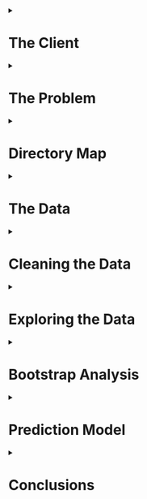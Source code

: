 <details>
<summary><h1>The Client</h1></summary>
<p>
      
Film studios and investors who are considering financing a film.
</p>
</details>

<details>
<summary><h1>The Problem</h1></summary>
<p>
      
The film industry is already a billion dollar industry and steadily growing. The global box office revenue is forecast to increase 50 billion U.S. dollars in 2020<sup><a href = https://www.statista.com/topics/964/film/>[1]</a></sup>. The film "Avatar" is the current record holder for worldwide box office revenue is $2.8 billion with an estimated budget of $237 million. The risk, however, can be as great as the reward. One of the biggest box office bombs is "13th Warrior" which claimed an estimated loss of $129 million. Film studio executives and investors are constantly inundated with sales pitches for movies. How can anyone navigate the risk and choose a profitable film to finance? What does the next box office hit look like?
</p>
</details>

<details>
<summary><h1>Directory Map</h1></summary>
<p>
      
The directory structure of the code supporting this project:
      
```python
├─ data
│  ├─ raw (Kaggle dataset)
│  ├─ interim (supplementary web scraped data)
│  └─ processed (cleaned data for exploratory analysis)
│  
├─ notebooks (IPython notebooks for statistical analysis)
|
├─ report (figures for report/README.md)
|
└─ src (Python scripts)
   ├─ data (cleaning/processing data)
   ├─ tools (helper functions for analysis and visualizations)
   └─ model (Random Forest model)
```
</p>
</details>
   
<details>
<summary><h1>The Data</h1></summary>
<p>
      
The [TMDB data set from Kaggle](https://www.kaggle.com/tmdb/tmdb-movie-metadata/data) contains information for 5000 films. The raw and unprocessed data is located in the [`data`](https://github.com/wsjk/Capstone_1/tree/master/data) sub-directory.

The [TMDB data](https://github.com/wsjk/Capstone_1/tree/master/data/raw/tmdb-5000-movie-dataset.zip) is provided as two csv files: `tmdb_credits.csv`, `tmdb_movies.csv`.

The `tmdb_credits.csv` file contains cast and crew data including names, character names, gender, job title, and the order of billing. The `tmdb_movies.csv` file contains all other information regarding each movie including title, budget, revenue, language, popularity, runtime, viewer rating data, and release date. 

<details>
      <summary><h2>Alternative Datasets</h2></summary>
      <p>
Data could also be obtained from other movie databases such as IMDB. There is also a Python API for TMDB -- as well as IMDB -- but was not functioning properly at the time of this project. The same can also be said about the IMDB API. 
      </p>
      </details>

</p>
</details>


<details>
<summary><h1>Cleaning the Data</h1></summary>
<p>
      
The [`cleaning_data.py`](https://github.com/wsjk/Capstone_1/tree/master/src/data/cleaning_data.py) script conducts the initial munging of the raw csv files. The cleaned data files are saved with *\*_cleaned.csv* suffix. The final processed data for exploratory data analysis is located in the [`processed`](https://github.com/wsjk/Capstone_1/tree/master/data/folder) subfolder.

The process of cleaning `tmdb_movies.csv` includes:
* removing `original_title` and `homepage` columns
* renaming `id` column to `movie_id`
* setting `movie_id` and `title` columns as a multi-level index. The `movie_id` index is considered the foreign key that can be used to link any table created from TMDB dataset.

The process of cleaning `tmdb_credits.csv`includes:
* same steps for `tmdb_movies.csv` 
* flattening nested JSON data
* hardcoding corrected movie titles and release dates when special characters are present 
* address incorrect and missing values for budget, revenue, and runtime data

The JSON and non-JSON data columns were separated and saved into individual csv files to facilitate the process of handling JSON data. The columns with nested JSON data: `genres`, `keywords`, `production_companies`, `production_countries`, `spoken_languages`. Each column of JSON data was flattened and combined with the same \[`movie_id`, `title`\] multi-level index. 

Although there were no null values present in the data, there were numerous cases where a movie had $0 in budget and revenue, as well as 0 minutes runtime. A web scraper (see `movie_scraper.py`) was developed in Python to obtain data from searching the database in www.the-numbers.com. The search results contained links for a movie webpage that contained budget, revenue, and runtime data. The budget was referred to as *Production Budget*, runtime was referred to as *Running Time*, and the revenue was determined by taking the max value of Domestic, International, and Worldwide Box Office revenue due to the possibility that some movies only had Domestic or International revenue data. In some cases, the movie title from TMDB did not match the database in www.the-numbers.com and IMDB was used as a reference for possible alternate titles for these films. This process became tedious and highly labor intensive. Thus, only a handful of movies were manually corrected via alternative titles as this subset of films represented a small fraction of the dataset. For movies that returned several results from a title search, the correct result was determined based on release date. It is assumed that movies with the same title would not be released within several years of each other. If the scraper was unable to find budget, revenue, and/or runtime information on the website; the movie was deleted from the dataset. Out of 5000 movies in the original dataset, 4357 remained after cleaning process.
</p>
</details>

<details>
<summary><h1>Exploring the Data </h1></summary>
<p>

Out of all the variables that affect the making of a movie and influence its success, the analysis is focused specifically on variables that can be fixed prior to film production -- and prior to a major financial commitment. When a movie is pitched to studios, and other financiers, several variables can be defined such as the director, lead actors, writer, release date, and proposed budget. 

Exploring the data led to some interesting discoveries regarding net revenue and net revenue percentage. The net revenue is the difference between production budget and worldwide box office revenue. The net revenue percentage is calculated by dividing the net revenue by the production budget. 

`net revenue = budget - revenue`

`net revenue percentage = (budget - revenue) / budget`

The dataset is split into two main categories: `hits` and `flops`. Any movie that produces a positive net revenue was considered a `hit` movie. The remaining films who failed to break even are considered `flops`. The goal of this project is to be able to predict whether a movie is a `hit` or a `flop` based on the features that could be defined at the pitching stage of a film.

The exploratory analyses conducted on the data can be found in the following notebooks:
* [Analysis of Lead_Actor Influence](https://github.com/wsjk/Capstone_1/tree/master/notebooks/statistical_analysis_actors.ipynb)
* [Analysis of Crew Influence](https://github.com/wsjk/Capstone_1/tree/master/notebooks/statistical_crew_actors.ipynb)
* [Analysis of Genre Influence](https://github.com/wsjk/Capstone_1/tree/master/notebooks/statistical_genre_actors.ipynb)
* [Analysis of Runtime Influence](https://github.com/wsjk/Capstone_1/tree/master/notebooks/statistical_runtime_actors.ipynb)
* [Analysis of Language Influence](https://github.com/wsjk/Capstone_1/tree/master/notebooks/statistical_language_actors.ipynb)

<details>
      <summary><h2> Initial Findings </h2></summary>
      <p>

The [`import_clean_data.py`](https://github.com/wsjk/Capstone_1/tree/master/src/data/import_clean_data.py) script is used to import clean, pre-processed data for exploratory analysis. All exploratory analyses are conducted in the IPython notebooks located [here](https://github.com/wsjk/Capstone_1/tree/master/notebooks)

</p>
</details>

<details>
      <summary><h3> Budget </h3></summary>
      <p>

As expected, there is a positive linear correlation (Pearson's r = 0.56) between budget (`budget`) and net revenue (`net`). On the other hand, the films with the highest net revenue percentage (`net_pct`) were on the lower end of spectrum for `budget`. Furthermore, the plots show that increasing `budget` past a certain threshold results in a low, and nearly constant level of `net_pct`. This may hint at the possibility that there is an optimal `budget` if the goal is to maximize `net_pct`. 

<div>
    <a href="https://plot.ly/~wsjk/1/?share_key=QwVayGJKukfjPbrzELFpe6" target="_blank" title="net vs budget" style="display: block; text-align: center;"><img src="https://plot.ly/~wsjk/1.png?share_key=QwVayGJKukfjPbrzELFpe6" alt="net vs budget" style="max-width: 100%;width: 600px;"  width="600" onerror="this.onerror=null;this.src='https://plot.ly/404.png';" /></a>
</div>

<div>
    <a href="https://plot.ly/~wsjk/3/?share_key=xZ7pBFB5GXb1QEiaIVkkcD" target="_blank" title="net_pct vs budget" style="display: block; text-align: center;"><img src="https://plot.ly/~wsjk/3.png?share_key=xZ7pBFB5GXb1QEiaIVkkcD" alt="net_pct vs budget" style="max-width: 100%;width: 600px;"  width="600" onerror="this.onerror=null;this.src='https://plot.ly/404.png';" /></a>
</div>

The histogram below shows the distribution of `hits` and `flops` for a range of production budgets and reinforces the idea that lower budget films generally return a profit. Although, the number of `flops` at lower budgets relative to `hits` is significant and the risk is much lower. The histogram also shows that as the budget increases, the number of `flops` relative to `hits` decreases. This could indicate that high production value can improve the chances of creating a box office hit.

<div>
    <a href="https://plot.ly/~wsjk/5/?share_key=hPHHZ17WCLTNkKC4KBcQuW" target="_blank" title="budget histogram" style="display: block; text-align: center;"><img src="https://plot.ly/~wsjk/5.png?share_key=hPHHZ17WCLTNkKC4KBcQuW" alt="Plot 5" style="max-width: 100%;width: 600px;"  width="600" onerror="this.onerror=null;this.src='https://plot.ly/404.png';" /></a>
</div>

Film budgets appear to have ballooned throughout the years and the number of high budget flops have decreased. It is possible that studios are getting smarter about their investments when the stakes are high. 

<div>
    <a href="https://plot.ly/~wsjk/7/?share_key=iPSdQAIpl1ozVxKDg62FDf" target="_blank" title="budget vs year" style="display: block; text-align: center;"><img src="https://plot.ly/~wsjk/7.png?share_key=iPSdQAIpl1ozVxKDg62FDf" alt="Plot 7" style="max-width: 100%;width: 600px;"  width="600" onerror="this.onerror=null;this.src='https://plot.ly/404.png';" /></a>
</div>

Plotting the log of the mean of film budgets per year, show that film budgets have increased at an exponential rate throughout time.
<div>
    <a href="https://plot.ly/~wsjk/23/?share_key=McGmihZyLzaUYmMZYXYzFg" target="_blank" title="log avg budget vs year" style="display: block; text-align: center;"><img src="https://plot.ly/~wsjk/23.png?share_key=McGmihZyLzaUYmMZYXYzFg" alt="Plot 23" style="max-width: 100%;width: 600px;"  width="600" onerror="this.onerror=null;this.src='https://plot.ly/404.png';" /></a>
</div>

The level of net revenue that films bring have also increased as of late, but it is also important to note that the losses have been held steady. The net revenue percentage, on the other hand, does not exhibit a clear trend with time.

<div>
    <a href="https://plot.ly/~wsjk/13/?share_key=61inZB9ZBwKPO2VSae9y8x" target="_blank" title="net vs year" style="display: block; text-align: center;"><img src="https://plot.ly/~wsjk/13.png?share_key=61inZB9ZBwKPO2VSae9y8x" alt="Plot 13" style="max-width: 100%;width: 600px;"  width="600" onerror="this.onerror=null;this.src='https://plot.ly/404.png';" /></a>
</div>

<div>
    <a href="https://plot.ly/~wsjk/15/?share_key=POPpsqV5on9GbFV9qFTzZC" target="_blank" title="net_pct vs year" style="display: block; text-align: center;"><img src="https://plot.ly/~wsjk/15.png?share_key=POPpsqV5on9GbFV9qFTzZC" alt="Plot 15" style="max-width: 100%;width: 600px;"  width="600" onerror="this.onerror=null;this.src='https://plot.ly/404.png';" /></a>
</div>

</p>
</details>

<details>
      <summary><h3> Actors </h3></summary>
      <p>

The data shows a trend in the average net revenue for veteran actors versus the average net revenue of movies from new faces as shown in the plot below. Actors with more film credits (larger bubbles) had a much lower average for net revenue and net revenue percentage. The actors with highest average net revenue and net revenue percentage are difficult to spot in the plot because they belonged to actors with a single credit. This may be evidence of regression to the mean for the level of success for an actor. The same trends have also been observed for directors.

<div>
    <a href="https://plot.ly/~wsjk/17/?share_key=v7aWcF2zjp3ObnhOao3ZP4" target="_blank" title="Plot 17" style="display: block; text-align: center;"><img src="https://plot.ly/~wsjk/17.png?share_key=v7aWcF2zjp3ObnhOao3ZP4" alt="Plot 17" style="max-width: 100%;width: 600px;"  width="600" onerror="this.onerror=null;this.src='https://plot.ly/404.png';" /></a>
</div>

The actors whose filmography generated the most and least amount of cumulative net revenue are shown in the box plots below. The spread of net revenue generated can be large for a given actor's film credits. A boxplot of the top grossing actors (i.e., the sum of net revenue of all film credits for each actor), is show below. We can see several recognizeable actors who often play major roles (e.g., Tom Hanks and Will Smith) and the actors who are have been generated the most net revenue overall would be Harry Potters stars Rupert Grint and Daniel Radcliffe.

![box_plot_hit_actor_sum]

A boxplot of the actors who have been involved with the most amount of hit movies (i.e., net revenue > 0) shows us a slightly different list of actors. Judging by the two box plots, it appears that Tom Cruise has been both highly successful and at a consistent rate.

![box_plot_hit_actor]

The same boxplots for actors in flops are shown below. The first box plot shows that films from Shea Whigham and Neil Maskill have accumulated the greatest loss in net revenue. The second boxplot shows the actors who have the most `flops` in their filmography and Val Kilmer takes the prize for most consistent in this category.

![box_plot_flop_actor_sum]

![box_plot_flop_actor]

Although, the track record of actors are not consistent in terms of their hits and flops. The following plots show the net revenue of actors who have generated the most and least amount of net revenue. Successful actors are not necessarily consistent and suffer from highs and lows in the revenue generated from their projects. The least successful actors, on the other hand, show some consistency in their filmography.

<div>
    <a href="https://plot.ly/~wsjk/43/?share_key=h864aQXAF41jzLpz4pQgOJ" target="_blank" title="Plot 43" style="display: block; text-align: center;"><img src="https://plot.ly/~wsjk/43.png?share_key=h864aQXAF41jzLpz4pQgOJ" alt="Plot 43" style="max-width: 100%;width: 600px;"  width="600" onerror="this.onerror=null;this.src='https://plot.ly/404.png';" /></a>
</div>

<div>
    <a href="https://plot.ly/~wsjk/45/?share_key=qDyPbKwTIBMR0mQVsIfVsV" target="_blank" title="Plot 45" style="display: block; text-align: center;"><img src="https://plot.ly/~wsjk/45.png?share_key=qDyPbKwTIBMR0mQVsIfVsV" alt="Plot 45" style="max-width: 100%;width: 600px;"  width="600" onerror="this.onerror=null;this.src='https://plot.ly/404.png';" /></a>
 </div>

</p>
</details>

<details>
      <summary><h3> Crew </h3></summary>
      <p>

Boxplots of the crew and their respective film credits are provided for those with the most `hits` and `flops` in their list of credits.  The crew consists of anyone other than actors including directors, executive producers, editors, writers, cinematographers, and directors of photography. 

<h3> Directors </h3>

The most consistently successful director according to the boxplots of cumulative net reveue below is Joss Whedon. And Morgan J. Freeman takes the prize for being the least successful director.

![box_top_dir]


![box_worst_dir]

Looking at the revenue history of the top Directors, Joss Whedon's films may have accumulated the most revenue, but James Cameron has helmed the single most successful movie. The track record of Director's are also a little less erratic compared to actors.

<div>
    <a href="https://plot.ly/~wsjk/47/?share_key=ZmVoy1EEJx20iDyqxsdqAd" target="_blank" title="Plot 47" style="display: block; text-align: center;"><img src="https://plot.ly/~wsjk/47.png?share_key=ZmVoy1EEJx20iDyqxsdqAd" alt="Plot 47" style="max-width: 100%;width: 600px;"  width="600" onerror="this.onerror=null;this.src='https://plot.ly/404.png';" /></a>
</div>

</p>
</details>

<details>
      <summary><h3> Writers </h3></summary>
      <p>

The clear winner for most successful writer in terms of cumulative net revenue, as well as the most successful writer/director combo, is James Cameron. Although, Cameron only has two writing credits to his name. It is also interesting to note that a majority of the successful writers are also directors.

![box_top_writer]

The least successful writers are Ken Hixon and James Gray. It is surprising to find Paul Thomas Anderson in this group considering the critical praise his films regularly receive. This provides evidence of the disparity between a film's reception by the general public and film critics.

![box_worst_writer]

<div>
    <a href="https://plot.ly/~wsjk/49/?share_key=vgDkBYbsjeEwHwIK6oEVse" target="_blank" title="Plot 49" style="display: block; text-align: center;"><img src="https://plot.ly/~wsjk/49.png?share_key=vgDkBYbsjeEwHwIK6oEVse" alt="Plot 49" style="max-width: 100%;width: 600px;"  width="600" onerror="this.onerror=null;this.src='https://plot.ly/404.png';" /></a>
</div>

</p>
</details>

<details>
      <summary><h3> Producers </h3></summary>
      <p>

The boxplots show that the most successful executive producer Laeta Kalogridis thanks to her involvement with Avatar and Shutter Island. For producers who have been involved in numerous films, Callum McDougall has consistently worked on very successful films such as the more recent James Bond films and Harry Potter.

![box_top_producer]

The most consistent out of the list of least successful crew members is executive producer Victor Loewy. 

![box_worst_producer]

Similar to Directors, the track record of Producers are less erratic than actors. The revenue for George Lucas over the course of his career show great success in his early years (e.g., Star Wars), a sharp dip (e.g., Howard the Duck) in the late 80's, and then an uptick again in the early 90's (e.g., Indiana Jones, Star Wars).

<div>
    <a href="https://plot.ly/~wsjk/55/?share_key=MqB4oGXxfC1SLDJDUQ8F42" target="_blank" title="Plot 55" style="display: block; text-align: center;"><img src="https://plot.ly/~wsjk/55.png?share_key=MqB4oGXxfC1SLDJDUQ8F42" alt="Plot 55" style="max-width: 100%;width: 600px;"  width="600" onerror="this.onerror=null;this.src='https://plot.ly/404.png';" /></a>
</div>

</p>
</details>

<details>
      <summary><h3> Genres </h3></summary>
      <p>

The TMDB dataset allows for a film to have several genres associated to it. A distribution of genres associated with films show that comedies and drama hold the lion's share. 

![genre_hist]

Although genre movies are prevalent, as shown in the histogram below, most successful movies are more "complex" and use multiple genres to describe it. It appears the key number of genres may be limited to three as there is a sharp drop afterwards -- possibly indicating that sometimes movies are too complex.

![genre_count_hist]

</p>
</details>

<details>
      <summary><h3> Runtime </h3></summary>
      <p>

The histogram below shows that both `hits` and `flops` have similar distributions and both types of films generally fall around the 100 minute mark. 

![runtime_hist]

</p>
</details>
</p>
</details>

<details>
   <summary><h1> Bootstrap Analysis </h1></summary>
   <p>
         
Bootstrapping is used to calculate confidence intervals for several of the features that were expected to be strong predictors of a film's performance.

<h2> Budget </h2>

As mentioned earlier, the budget appears to be positively correlated with net revenue. The 95% confidence interval for the mean budget of `hits` is between $36.7 million and $40.2 million. For `flops`, there is 95% confidence that the mean of the budget is between $22.5 million and $25.4 million.

<h2> Runtime </h2>

With some bootstrapping, we observed that there was a significant difference between the runtimes of hits and flops. Most hit movies had a runtime between 109 and 110 minutes while flops were between 104 and 107 minutes long.

![figure_4]

</p>
</details>

<details>
   <summary><h1>Prediction Model</h1></summary>
      
The Random Forest algorithm is used to develop a classifier to predict whether a movie will be a `hit` or a `flop` given a set of features for the film. Random Forest Classifiers from Python's `Sci-Kit Learn` module is developed. The model will be used to provide the probability of whether a movie will be a `hit` or a `flop`.

Files related to developing, training, and running the model are located in the [`model`](https://github.com/wsjk/Capstone_1/tree/master/src/model) folder.

A Jupyter Notebook with a walkthrough of the model is provided in [`RandomForestClassifier.ipynb`](https://github.com/wsjk/Capstone_1/blob/master/notebooks/RandomForestClassifier.ipynb).

<details>
      <summary><h2> The Model </h2></summary>
            <p>

Random Forest models takes an ensemble approach by using Decision Trees combined with Bootstrap Aggregation (bagging) techniques. Decision Trees alone suffer from overfitting issues, but bagging helps by training Decision Trees with data created from bootstrapping the training dataset and then combining the predictions. Random Forest takes it one step further by adding randomization to the number of features included when bootstrapping the training data. The resulting predictions from the individual trees are less correlated with eachother to further reduce the variance and overfitting of the model predictions.

</p>
</details>

<details>
      <summary><h2> Feature Selection </h2></summary>
      <p>

Feature selection and processing is conducted with the Python script: [`get_features.py`](https://github.com/wsjk/Capstone_1/blob/master/src/model/get_features.py). The Python script saves the processed feature set as csv files in [`notebooks`](https://github.com/wsjk/Capstone_1/blob/master/notebooks) directory.

The total list of features used to train the model are listed below.

* Budget
* Genres Features
```bash
`genre_count`, `action`, `adventure`, `animation`, `comedy`, `crime`, `documentary`, `drama`, `family`, `fantasy`, `foreign`, `history`, `horror`, `music`, `mystery`, `romance`, `science fiction`, `tv movie`, `thriller`, `war`, `western`
```
* Cast and Crew Features
```bash
`director_unknown`, `director_male`, `director_female`, `director_credits`, `director_net_to_date`, `actor_unknown`, `actor_male`, `actor_female`, `actor_credits`, `actor_net_to_date`, `writer_unknown`, `writer_male`, `writer_female`, `writer_credits`, `writer_net_to_date`
```
* Runtime
* Release Date Features
```bash
`release_year`, `January`, `February`, `March`, `April`, `May`, `June`, `July`, `August`, `September`, `October`, `November`, `December`, `Monday`, `Tuesday`, `Wednesday`, `Thursday`, `Friday`, `Saturday`, `Sunday
```
* Language Count

Notes about feature selection:
* One-hot encoding technique on the Genre, Cast & Crew, and Release Date Features
* `genre_count` feature represent the total number of genres associated with each film
* Cast and Crew features include gender, role (e.g., Director, Producer, Writer), and their `net_to_date` -- which is the cumulative sum of the net revenue of their filmography to date
* Cast and Crew members with unknown gender are represented by feature with suffix `_unknown` 
* Release Date features originally include day of the month (1 - 31), but initial phases of training the model showed that these features had low importance

</p>
</details>

<details>
      <summary><h4> Tuning Hyperparameters </h4></summary>
      <p>
         
The process of tuning the hyperparameters of the Random Forest Classifier is split into two phases:
1.  Use sklearn.RandomizedSearchCV() to do some initial exploration of hyperparameter values 
2.  Use sklearn.GridSearchCV() to fine tune the hyperparameters using the best parameter obtained from RandomSearchCV

Step 1 of the training process is conducted in [`rf_randomsearchcv.py`](https://github.com/wsjk/Capstone_1/blob/master/src/model/rf_randomsearchcv.py). The hyperparameter values were chosen randomly within a specific range of values. The range of values for each hyperparameter are:

```bash
{
  "oob_score": [True,False],
  "n_estimators": np.arange(10, 500, 10),
  "max_depth": np.arange(10, 500, 10),
  "min_samples_split": np.arange(2,150,1),
  "min_samples_leaf": np.arange(2,60,1),
  "max_leaf_nodes": np.arange(2,60,1),
  'max_features': ['auto','log2','sqrt',None],
  'criterion': ['gini', 'entropy'],
              }
```

The results of the RandomizedSearchCV process is shown below. The plots show the train and test scores for varying values for the hyperparameters.
            
![train_vs_test]


The hyperparameter values above provides a starting point for GridSearchCV process for Step 2 of the tuning process. The following table contains the hyperparameter values that led to the top 3 mean test and training scores from RandomizedSearchCV.

| param_criterion | param_max_depth | param_max_leaf_nodes | param_min_samples_leaf | param_min_samples_split | param_n_estimators | param_oob_score |
|:---------------:|:---------------:|:--------------------:|:----------------------:|:-----------------------:|:------------------:|:---------------:|
| gini    |310  | 49 | 4  | 2   | 370 | FALSE |
| gini    | 340 | 33 | 2  | 28  | 220 | TRUE  |
| gini    | 260 | 56 | 6  | 2   | 330 | FALSE |
| gini    | 70  | 25 | 56 | 95  | 20  | FALSE |
| entropy | 400 | 22 | 8  | 85  | 420 | TRUE  |
| gini    | 60  | 30 | 5  | 147 | 170 | TRUE  | 


Using the best hyperparameters obtained from the random search, a range of hyperparameters used for the grid search are 
```bash
{
'criterion': ['gini', 'entropy'],
'max_depth': range(60,332),
'max_leaf_nodes': range(22, 52),
'min_samples_leaf': range(2, 52),
'min_samples_split': range(2, 118),
'n_estimators': range(20, 340),
'oob_score': [False, True]
 }
```

With a `mean_test_score` of 0.61 and `mean_train_score` of 0.70, the best parameters obtained from the grid search are
```bash
RandomForestClassifier(
bootstrap=True, class_weight=None, criterion='gini',
max_depth=330, max_features=None, max_leaf_nodes=34,
min_impurity_decrease=0.0, min_impurity_split=None,
min_samples_leaf=23, min_samples_split=109,
min_weight_fraction_leaf=0.0, n_estimators=30, n_jobs=1,
oob_score=True, random_state=42, verbose=0, warm_start=False)
```

</p>
</details>
      
<details>
      <summary><h4> Feature Importance </h4></summary>
      <p>
            
| feature | importance |
|:---------------:|:---------------:|
| budget | 0.243
| runtime | 0.060
| release_year | 0.243
| actor_unknown | 0.003 | 
| actor_male | 0.0 | 
| actor_female | 0.021 | 
| actor_credits | 0.019 | 
| actor_net_to_date | 0.054 | 
| director_unknown | 0.003 | 
| director_male | 0.0 | 
| director_female | 0.0 | 
| director_credits | 0.010 | 
| director_net_to_date | 0.145 | 
| writer_unknown | 0.005 | 
| writer_male | 0.003 | 
| writer_female | 0.006 | 
| writer_credits | 0.022 | 
| writer_net_to_date | 0.050 | 
| action | 0.003 | 
| adventure | 0.0 | 
| animation | 0.0 | 
| comedy | 0.008 | 
| crime | 0.002 | 
| documentary | 0.0 | 
| drama | 0.010| 
| family | 0.006 | 
| fantasy | 0.0 | 
| foreign | 0.0 | 
| history | 0.0 | 
| horror | 0.009 | 
| music | 0.0 | 
| mystery | 0.003 | 
| romance | 0.004 | 
| science fiction | 0.0 | 
| tv movie | 0.0 | 
| thriller | 0.0 | 
| war | 0.0 | 
| western | 0.0 | 
| genre_count | 0.023 | 
| language_count | 0.007 | 
| January | 0.0 | 
| February | 0.002 | 
| March | 0.0 | 
| April | 0.004 | 
| May | 0.0 | 
| June | 0.0 | 
| July | 0.0 | 
| August | 0.003 | 
| September | 0.001 | 
| October | 0.0 | 
| November | 0.0 | 
| December | 0.002 | 
| Monday | 0.0 | 
| Tuesday | 0.0 | 
| Wednesday | 0.013| 
| Thursday | 0.003 | 
| Friday | 0.011 | 
| Saturday | 0.0 | 
| Sunday | 0.0 | 
</p>
</details>   

<details>
 <summary><h4> Model Performance </h4></summary>
 <p>
       
| title | hit | flop | target |
|:---------------:|:---------------:|:---------------:|:---------------:|
| The Goods: Live Hard Sell Hard | 0.43 | 0.57 | 1.0 | 
| Stiff Upper Lips | 0.51 | 0.49 | -1.0 | 
| ATL | 0.34 | 0.66 | 1.0 | 
| Censored Voices | 0.43 | 0.57 | -1.0 | 
| Fateless | 0.43 | 0.57 | -1.0 | 
| Lars and the Real Girl | 0.53 | 0.47 | -1.0 | 
| The Caveman's Valentine | 0.48 | 0.52 | -1.0 | 
| The Broken Hearts Club: A Romantic Comedy | 0.45 | 0.55 | 1.0 | 
| Abandon | 0.46 | 0.54 | -1.0 | 
| 10 Things I Hate About You | 0.49 | 0.51 | 1.0 | 
| Supercross | 0.50 | 0.50 | -1.0 | 
| Super 8 | 0.79 | 0.21 | 1.0 | 
| Dragon Blade | 0.73 | 0.27 | 1.0 | 
| The Masked Saint | 0.43 | 0.57 | -1.0 | 
| The Blue Room | 0.49 | 0.51 | 1.0 | 
| Sky High | 0.61 | 0.39 | 1.0 | 
| Remember Me | 0.48 | 0.52 | 1.0 | 
| Eve's Bayou | 0.50 | 0.50 | 1.0 | 
| The Good Night | 0.52 | 0.48 | -1.0 | 
| Beloved | 0.76 | 0.24 | -1.0 | 
| Yes | 0.50 | 0.50 | -1.0 | 
| Misconduct | 0.52 | 0.48 | -1.0 | 
| Promised Land | 0.64 | 0.36 | -1.0 | 
| Wild Grass | 0.44 | 0.56 | -1.0 | 
| A Cinderella Story | 0.51 | 0.49 | 1.0 | 
| Tsotsi | 0.37 | 0.63 | 1.0 | 
| Fish Tank | 0.49 | 0.51 | -1.0 | 
| The Devil Inside | 0.55 | 0.45 | 1.0 | 
| The Croods | 0.88 | 0.12 | 1.0 | 
| Killers | 0.82 | 0.18 | 1.0 | 
| Florence Foster Jenkins | 0.75 | 0.25 | 1.0 | 
| Maniac | 0.70 | 0.30 | -1.0 | 
| Home Run | 0.43 | 0.57 | 1.0 | 
| Another Year | 0.56 | 0.44 | 1.0 | 
| Out Cold | 0.47 | 0.53 | -1.0 | 
| Eden Lake | 0.44 | 0.56 | 1.0 | 
| RockNRolla | 0.71 | 0.29 | 1.0 | 
| Space Dogs | 0.52 | 0.48 | -1.0 | 
| The Witch | 0.52 | 0.48 | 1.0 | 
| Sugar Hill | 0.54 | 0.46 | 1.0 | 
| Twin Falls Idaho | 0.44 | 0.56 | 1.0 | 
| 16 Blocks | 0.83 | 0.17 | 1.0 | 
| Raising Victor Vargas | 0.41 | 0.59 | 1.0 | 
| The Sweeney | 0.46 | 0.54 | 1.0 | 
| Your Sister's Sister | 0.52 | 0.48 | 1.0 | 
| Law Abiding Citizen | 0.79 | 0.21 | 1.0 | 
| World Trade Center | 0.85 | 0.15 | 1.0 | 
| Slums of Beverly Hills | 0.50 | 0.50 | 1.0 | 
| Mother and Child | 0.50 | 0.50 | -1.0 | 
| Before Midnight | 0.56 | 0.44 | 1.0 | 
| Chain Letter | 0.53 | 0.47 | -1.0 | 
| Molly | 0.47 | 0.53 | -1.0 | 
| The Wraith | 0.80 | 0.20 | 1.0 | 
| Stoker | 0.61 | 0.39 | 1.0 | 
| Bon Cop Bad Cop | 0.47 | 0.53 | 1.0 | 
| Get on the Bus | 0.51 | 0.49 | 1.0 | 
| The Book of Life | 0.69 | 0.31 | 1.0 | 
| "The Good |  the Bad and the Ugly" | 0.86 | 0.14 | 1.0 | 
| The Rules of Attraction | 0.46 | 0.54 | 1.0 | 
| The Gift | 0.51 | 0.49 | 1.0 | 
| Margaret | 0.58 | 0.42 | -1.0 | 
| Miss Congeniality | 0.65 | 0.35 | 1.0 | 
| Journey to Saturn | 0.36 | 0.64 | 1.0 | 
| Close Encounters of the Third Kind | 0.83 | 0.17 | 1.0 | 
| X-Men: First Class | 0.86 | 0.14 | 1.0 | 
| Walking With Dinosaurs | 0.82 | 0.18 | 1.0 | 
| The Hateful Eight | 0.83 | 0.17 | 1.0 | 
| Two Can Play That Game | 0.50 | 0.50 | 1.0 | 
| Dawn of the Planet of the Apes | 0.84 | 0.16 | 1.0 | 
| Mozart's Sister | 0.49 | 0.51 | -1.0 | 
| I Hope They Serve Beer in Hell | 0.39 | 0.61 | -1.0 | 
| The Pirates! In an Adventure with Scientists! | 0.69 | 0.31 | 1.0 | 
| Space Jam | 0.65 | 0.35 | 1.0 | 
| Lockout | 0.56 | 0.44 | 1.0 | 
| Made | 0.44 | 0.56 | 1.0 | 
| The Names of Love | 0.53 | 0.47 | 1.0 | 
| Micmacs | 0.68 | 0.32 | -1.0 | 
| The Young Victoria | 0.60 | 0.40 | -1.0 | 
| The Purge | 0.52 | 0.48 | 1.0 | 
| Johnny Suede | 0.53 | 0.47 | -1.0 | 
| Ghost Rider: Spirit of Vengeance | 0.72 | 0.28 | 1.0 | 
| The Immigrant | 0.61 | 0.39 | -1.0 | 
| Silent Trigger | 0.48 | 0.52 | -1.0 | 
| Submarine | 0.48 | 0.52 | 1.0 | 
| Lone Survivor | 0.85 | 0.15 | 1.0 | 
| The Losers | 0.55 | 0.45 | -1.0 | 
| The Matrix | 0.68 | 0.32 | 1.0 | 
| Dreamer: Inspired By a True Story | 0.55 | 0.45 | 1.0 | 
| Dom Hemingway | 0.50 | 0.50 | -1.0 | 
| The Great Debaters | 0.49 | 0.51 | 1.0 | 
| Hard Candy | 0.41 | 0.59 | 1.0 | 
| The Last Exorcism Part II | 0.51 | 0.49 | 1.0 | 
| The Greatest Game Ever Played | 0.44 | 0.56 | -1.0 | 
| Surrogates | 0.87 | 0.13 | 1.0 | 
| A Low Down Dirty Shame | 0.69 | 0.31 | 1.0 | 
| Larry the Cable Guy: Health Inspector | 0.38 | 0.62 | -1.0 | 
| Saw V | 0.56 | 0.44 | 1.0 | 
| In the Company of Men | 0.51 | 0.49 | 1.0 | 
| Blackhat | 0.84 | 0.16 | -1.0 | 
| Big Eyes | 0.66 | 0.34 | 1.0 | 
| The Sweetest Thing | 0.66 | 0.34 | 1.0 | 
| Romance & Cigarettes | 0.38 | 0.62 | -1.0 | 
| Free Style | 0.45 | 0.55 | -1.0 | 
| Endless Love | 0.53 | 0.47 | 1.0 | 
| Shrek Forever After | 0.84 | 0.16 | 1.0 | 
| Creative Control | 0.44 | 0.56 | -1.0 | 
| Paul Blart: Mall Cop 2 | 0.79 | 0.21 | 1.0 | 
| Speedway Junky | 0.48 | 0.52 | -1.0 | 
| Akeelah and the Bee | 0.45 | 0.55 | 1.0 | 
| Corky Romano | 0.43 | 0.57 | 1.0 | 
| "Dancer |  Texas Pop. 81" | 0.51 | 0.49 | -1.0 | 
| Why Did I Get Married? | 0.70 | 0.30 | 1.0 | 
| The House Bunny | 0.67 | 0.33 | 1.0 | 
| Drowning Mona | 0.52 | 0.48 | -1.0 | 
| Wild Target | 0.60 | 0.40 | -1.0 | 
| Hostel | 0.39 | 0.61 | 1.0 | 
| Camping Sauvage | 0.43 | 0.57 | -1.0 | 
| Noah | 0.90 | 0.10 | 1.0 | 
| Radio | 0.63 | 0.37 | 1.0 | 
| Away We Go | 0.56 | 0.44 | -1.0 | 
| Fido | 0.46 | 0.54 | -1.0 | 
| Harvard Man | 0.50 | 0.50 | -1.0 | 
| A Room for Romeo Brass | 0.45 | 0.55 | -1.0 | 
| Ninja Assassin | 0.61 | 0.39 | 1.0 | 
| New Year's Eve | 0.85 | 0.15 | 1.0 | 
| TMNT | 0.57 | 0.43 | 1.0 | 
| Fifty Dead Men Walking | 0.56 | 0.44 | -1.0 | 
| Morning Glory | 0.79 | 0.21 | 1.0 | 
| Zack and Miri Make a Porno | 0.71 | 0.29 | 1.0 | 
| American Splendor | 0.40 | 0.60 | 1.0 | 
| Speed Racer | 0.82 | 0.18 | -1.0 | 
| Dawn of the Crescent Moon | 0.44 | 0.56 | -1.0 | 
| The Dead Girl | 0.56 | 0.44 | -1.0 | 
| The Rookie | 0.48 | 0.52 | 1.0 | 
| Lights Out | 0.56 | 0.44 | 1.0 | 
| 1911 | 0.64 | 0.36 | -1.0 | 
| My Big Fat Independent Movie | 0.47 | 0.53 | -1.0 | 
| Children of Heaven | 0.49 | 0.51 | 1.0 | 
| Behind Enemy Lines | 0.59 | 0.41 | 1.0 | 
| Twilight Zone: The Movie | 0.77 | 0.23 | 1.0 | 
| The Last Godfather | 0.54 | 0.46 | 1.0 | 
| Serenity | 0.63 | 0.37 | -1.0 | 
| The Other End of the Line | 0.42 | 0.58 | -1.0 | 
| Insidious | 0.70 | 0.30 | 1.0 | 
| All About Steve | 0.54 | 0.46 | 1.0 | 
| Win a Date with Tad Hamilton! | 0.57 | 0.43 | -1.0 | 
| The Skeleton Twins | 0.46 | 0.54 | 1.0 | 
| Central Intelligence | 0.84 | 0.16 | 1.0 | 
| Life During Wartime | 0.49 | 0.51 | -1.0 | 
| Basquiat | 0.42 | 0.58 | 1.0 | 
| Gunless | 0.52 | 0.48 | -1.0 | 
| Chappie | 0.81 | 0.19 | 1.0 | 
| The Terminal | 0.84 | 0.16 | 1.0 | 
| Weekend | 0.47 | 0.53 | 1.0 | 
| Takers | 0.58 | 0.42 | 1.0 | 
| Deterrence | 0.49 | 0.51 | -1.0 | 
| Bringing Down the House | 0.70 | 0.30 | 1.0 | 
| The Grudge | 0.55 | 0.45 | 1.0 | 
| Miracle at St. Anna | 0.79 | 0.21 | -1.0 | 
| Love & Basketball | 0.47 | 0.53 | 1.0 | 
| The Darkest Hour | 0.61 | 0.39 | 1.0 | 
| Frances Ha | 0.56 | 0.44 | 1.0 | 
| The World's End | 0.61 | 0.39 | 1.0 | 
| American Hustle | 0.86 | 0.14 | 1.0 | 
| Rocket Singh: Salesman of the Year | 0.46 | 0.54 | 1.0 | 
| Wild | 0.63 | 0.37 | 1.0 | 
| Something Borrowed | 0.71 | 0.29 | 1.0 | 
| Mulholland Drive | 0.52 | 0.48 | 1.0 | 
| Freddy vs. Jason | 0.55 | 0.45 | 1.0 | 
| Nacho Libre | 0.62 | 0.38 | 1.0 | 
| The Blind Side | 0.54 | 0.46 | 1.0 | 
| A Haunted House 2 | 0.70 | 0.30 | 1.0 | 
| Please Give | 0.67 | 0.33 | 1.0 | 
| One to Another | 0.41 | 0.59 | -1.0 | 
| "Mystery |  Alaska" | 0.62 | 0.38 | -1.0 | 
| Departure | 0.50 | 0.50 | -1.0 | 
| Foodfight! | 0.66 | 0.34 | -1.0 | 
| Rango | 0.88 | 0.12 | 1.0 | 
| Brokedown Palace | 0.42 | 0.58 | -1.0 | 
| Baghead | 0.49 | 0.51 | -1.0 | 
| Ponyo | 0.78 | 0.22 | 1.0 | 
| Zero Dark Thirty | 0.69 | 0.31 | 1.0 | 
| Nebraska | 0.65 | 0.35 | 1.0 | 
| X-Men | 0.66 | 0.34 | 1.0 | 
| Yoga Hosers | 0.68 | 0.32 | -1.0 | 
| Pitch Perfect 2 | 0.62 | 0.38 | 1.0 | 
| Janky Promoters | 0.67 | 0.33 | -1.0 | 
| Saved! | 0.49 | 0.51 | 1.0 | 
| Duplicity | 0.77 | 0.23 | -1.0 | 
| The Upside of Anger | 0.49 | 0.51 | 1.0 | 
| Eye of the Beholder | 0.50 | 0.50 | 1.0 | 
| Her | 0.61 | 0.39 | 1.0 | 
| Begin Again | 0.54 | 0.46 | 1.0 | 
| Friday the 13th: A New Beginning | 0.82 | 0.18 | 1.0 | 
| Slackers | 0.41 | 0.59 | -1.0 | 
| Crooklyn | 0.59 | 0.41 | -1.0 | 
| The Ladies Man | 0.43 | 0.57 | -1.0 | 
| The Adventures of Rocky & Bullwinkle | 0.62 | 0.38 | -1.0 | 
| Screwed | 0.47 | 0.53 | -1.0 | 
| The Christmas Candle | 0.52 | 0.48 | -1.0 | 
| Happy Feet | 0.85 | 0.15 | 1.0 | 
| Bucky Larson: Born to Be a Star | 0.70 | 0.30 | -1.0 | 
| Raise the Titanic | 0.76 | 0.24 | -1.0 | 
| Khumba | 0.54 | 0.46 | 1.0 | 
| Righteous Kill | 0.74 | 0.26 | 1.0 | 
| Collateral | 0.72 | 0.28 | 1.0 | 
| Nothing | 0.38 | 0.62 | -1.0 | 
| Raise Your Voice | 0.50 | 0.50 | -1.0 | 
| Salt | 0.88 | 0.12 | 1.0 | 
| Apocalypto | 0.78 | 0.22 | 1.0 | 
| Not Cool | 0.40 | 0.60 | -1.0 | 
| "South Park: Bigger |  Longer & Uncut" | 0.53 | 0.47 | 1.0 | 
| Along Came Polly | 0.61 | 0.39 | 1.0 | 
| All the Real Girls | 0.37 | 0.63 | -1.0 | 
 Wall Street: Money Never Sleeps | 0.87 | 0.13 | 1.0 | 
| Little Black Book | 0.54 | 0.46 | -1.0 | 
| Moonrise Kingdom | 0.64 | 0.36 | 1.0 | 
| Groove | 0.46 | 0.54 | 1.0 | 
| Middle of Nowhere | 0.52 | 0.48 | 1.0 | 
| Semi-Pro | 0.66 | 0.34 | -1.0 | 
| Air Bud | 0.50 | 0.50 | 1.0 | 
| J. Edgar | 0.82 | 0.18 | 1.0 | 
| The Dangerous Lives of Altar Boys | 0.42 | 0.58 | -1.0 | 
| The Visit | 0.70 | 0.30 | 1.0 | 
| You Will Meet a Tall Dark Stranger | 0.70 | 0.30 | 1.0 | 
| Eddie: The Sleepwalking Cannibal | 0.49 | 0.51 | -1.0 | 
| Shade | 0.53 | 0.47 | 1.0 | 
| Krush Groove | 0.82 | 0.18 | 1.0 | 
| The Players Club | 0.51 | 0.49 | 1.0 | 
| Teenage Mutant Ninja Turtles | 0.83 | 0.17 | 1.0 | 
| The Homesman | 0.54 | 0.46 | -1.0 | 
| Premium Rush | 0.72 | 0.28 | -1.0 | 
| Prisoners | 0.75 | 0.25 | 1.0 | 
| Beat the World | 0.48 | 0.52 | -1.0 | 
| Trance | 0.66 | 0.34 | 1.0 | 
| Grave Encounters | 0.40 | 0.60 | 1.0 | 
| LOL | 0.62 | 0.38 | -1.0 | 
| Alvin and the Chipmunks: Chipwrecked | 0.85 | 0.15 | 1.0 | 
| Skyfall | 0.88 | 0.12 | 1.0 | 
| Shanghai Surprise | 0.77 | 0.23 | -1.0 | 
| Epic Movie | 0.51 | 0.49 | 1.0 | 
| Saving Mr. Banks | 0.78 | 0.22 | 1.0 | 
| Priest | 0.69 | 0.31 | 1.0 | 
| Fled | 0.53 | 0.47 | -1.0 | 
| Funny People | 0.85 | 0.15 | -1.0 | 
| The Secret of Kells | 0.48 | 0.52 | -1.0 | 
| Joy Ride | 0.45 | 0.55 | 1.0 | 
| Plush | 0.57 | 0.43 | -1.0 | 
| Travellers and Magicians | 0.39 | 0.61 | -1.0 | 
| Steel | 0.45 | 0.55 | -1.0 | 
| Escape from Tomorrow | 0.44 | 0.56 | -1.0 | 
| The Grandmaster | 0.53 | 0.47 | 1.0 | 
| To Rome with Love | 0.76 | 0.24 | 1.0 | 
| A Very Harold & Kumar Christmas | 0.50 | 0.50 | 1.0 | 
| Free State of Jones | 0.84 | 0.16 | -1.0 | 
| For Your Consideration | 0.63 | 0.37 | -1.0 | 
| The Incredible Burt Wonderstone | 0.66 | 0.34 | -1.0 | 
| Two Lovers | 0.54 | 0.46 | -1.0 | 
| An American Carol | 0.69 | 0.31 | -1.0 | 
| The Inhabited Island | 0.62 | 0.38 | -1.0 | 
| Four Lions | 0.51 | 0.49 | 1.0 | 
| Predator 2 | 0.56 | 0.44 | 1.0 | 
| Slither | 0.55 | 0.45 | -1.0 | 
| Windsor Drive | 0.49 | 0.51 | -1.0 | 
| Men in Black 3 | 0.88 | 0.12 | 1.0 | 
| Casino Jack | 0.50 | 0.50 | -1.0 | 
| Without Limits | 0.42 | 0.58 | -1.0 | 
| Mutual Appreciation | 0.42 | 0.58 | 1.0 | 
| Turbulence | 0.62 | 0.38 | -1.0 | 
| The Perfect Man | 0.69 | 0.31 | 1.0 | 
| Trust | 0.53 | 0.47 | -1.0 | 
| The Butler | 0.56 | 0.44 | 1.0 | 
| Dumb and Dumber | 0.53 | 0.47 | 1.0 | 
| Can't Stop the Music | 0.85 | 0.15 | -1.0 | 
| Inherent Vice | 0.67 | 0.33 | -1.0 | 
| Cop Out | 0.68 | 0.32 | 1.0 | 
| Cheap Thrills | 0.50 | 0.50 | -1.0 | 
| Automata | 0.54 | 0.46 | -1.0 | 
| Jerry Maguire | 0.67 | 0.33 | 1.0 | 
| They | 0.51 | 0.49 | -1.0 | 
| Bad Moms | 0.63 | 0.37 | 1.0 | 
| Murderball | 0.35 | 0.65 | 1.0 | 
| Jonah: A VeggieTales Movie | 0.48 | 0.52 | 1.0 | 
| Sanctum | 0.62 | 0.38 | 1.0 | 
| The Pursuit of D.B. Cooper | 0.85 | 0.15 | -1.0 | 
| Fiza | 0.49 | 0.51 | -1.0 | 
| Panic Room | 0.76 | 0.24 | 1.0 | 
| The Blue Butterfly | 0.47 | 0.53 | -1.0 | 
| Think Like a Man Too | 0.73 | 0.27 | 1.0 | 
| The Boat That Rocked | 0.78 | 0.22 | -1.0 | 
| Because of Winn-Dixie | 0.53 | 0.47 | 1.0 | 
| One Hour Photo | 0.59 | 0.41 | 1.0 | 
| Land of the Lost | 0.85 | 0.15 | -1.0 | 
| Mama | 0.56 | 0.44 | 1.0 | 
| Valiant | 0.63 | 0.37 | -1.0 | 
| Man on Wire | 0.39 | 0.61 | 1.0 | 
| The 5th Quarter | 0.49 | 0.51 | -1.0 | 
| Red Riding Hood | 0.77 | 0.23 | 1.0 | 
| A Million Ways to Die in the West | 0.80 | 0.20 | 1.0 | 
| Johnson Family Vacation | 0.49 | 0.51 | 1.0 | 
| Beasts of the Southern Wild | 0.48 | 0.52 | 1.0 | 
| End of the Spear | 0.37 | 0.63 | 1.0 | 
| Dragon Nest: Warriors' Dawn | 0.69 | 0.31 | -1.0 | 
| The Molly Maguires | 0.85 | 0.15 | -1.0 | 
| Sabotage | 0.71 | 0.29 | -1.0 | 
| Marmaduke | 0.68 | 0.32 | 1.0 | 
| Ca$h | 0.49 | 0.51 | -1.0 | 
| Triangle | 0.47 | 0.53 | -1.0 | 
| What to Expect When You're Expecting | 0.83 | 0.17 | 1.0 | 
| End of Days | 0.77 | 0.23 | 1.0 | 
| 16 to Life | 0.47 | 0.53 | -1.0 | 
| Blended | 0.85 | 0.15 | 1.0 | 
| The Adventurer: The Curse of the Midas Box | 0.52 | 0.48 | -1.0 | 
| The Circle | 0.38 | 0.62 | 1.0 | 
| The Reef | 0.57 | 0.43 | 1.0 | 
| September Dawn | 0.46 | 0.54 | -1.0 | 
| The East | 0.66 | 0.34 | -1.0 | 
| Limbo | 0.63 | 0.37 | -1.0 | 
| Identity | 0.59 | 0.41 | 1.0 | 
| The Truman Show | 0.77 | 0.23 | 1.0 | 
| Taken 3 | 0.85 | 0.15 | 1.0 | 
| Hotel Transylvania 2 | 0.86 | 0.14 | 1.0 | 
| Dinner Rush | 0.46 | 0.54 | -1.0 | 
| Charlie St. Cloud | 0.77 | 0.23 | 1.0 | 
| One Man's Hero | 0.50 | 0.50 | -1.0 | 
| Quarantine | 0.49 | 0.51 | 1.0 | 
| Home on the Range | 0.63 | 0.37 | -1.0 | 
| The Book Thief | 0.69 | 0.31 | 1.0 | 
| Grindhouse | 0.78 | 0.22 | -1.0 | 
| The Yellow Handkerchief | 0.45 | 0.55 | -1.0 | 
| Malibu's Most Wanted | 0.41 | 0.59 | 1.0 | 
| Virgin Territory | 0.57 | 0.43 | -1.0 | 
| Kama Sutra - A Tale of Love | 0.50 | 0.50 | 1.0 | 
| Hostel: Part II | 0.67 | 0.33 | 1.0 | 
| The Book of Eli | 0.82 | 0.18 | 1.0 | 
| The Revenant | 0.86 | 0.14 | 1.0 | 
| Old Dogs | 0.77 | 0.23 | 1.0 | 
| Of Gods and Men | 0.47 | 0.53 | 1.0 | 
| Scream 4 | 0.82 | 0.18 | 1.0 | 
| Easy Virtue | 0.46 | 0.54 | 1.0 | 
| PCU | 0.52 | 0.48 | -1.0 | 
| Next Day Air | 0.44 | 0.56 | 1.0 | 
| Agent Cody Banks 2: Destination London | 0.45 | 0.55 | 1.0 | 
| The Original Kings of Comedy | 0.48 | 0.52 | 1.0 | 
| Dracula Untold | 0.70 | 0.30 | 1.0 | 
| Observe and Report | 0.49 | 0.51 | 1.0 | 
| Strangerland | 0.61 | 0.39 | -1.0 | 
| Prometheus | 0.84 | 0.16 | 1.0 | 
| 10 Days in a Madhouse | 0.49 | 0.51 | -1.0 | 
| The Adventures of Pinocchio | 0.45 | 0.55 | 1.0 | 
| The Express | 0.65 | 0.35 | -1.0 | 
| Rubber | 0.52 | 0.48 | -1.0 | 
| Yeh Jawaani Hai Deewani | 0.55 | 0.45 | 1.0 | 
| Diary of a Wimpy Kid: Dog Days | 0.55 | 0.45 | 1.0 | 
| Signs | 0.79 | 0.21 | 1.0 | 
| Barbarella | 0.84 | 0.16 | -1.0 | 
| Shadow Conspiracy | 0.72 | 0.28 | -1.0 | 
| Chuck & Buck | 0.44 | 0.56 | 1.0 | 
| Detroit Rock City | 0.42 | 0.58 | -1.0 | 
| Centurion | 0.58 | 0.42 | -1.0 | 
| 10th & Wolf | 0.49 | 0.51 | -1.0 | 
| Psycho Beach Party | 0.43 | 0.57 | -1.0 | 
| Penitentiary | 0.85 | 0.15 | 1.0 | 
| A Haunted House | 0.44 | 0.56 | 1.0 | 
| She Done Him Wrong | 0.83 | 0.17 | 1.0 | 
| Sinbad: Legend of the Seven Seas | 0.68 | 0.32 | -1.0 | 
| Clockstoppers | 0.62 | 0.38 | 1.0 | 
| Mad Max 2: The Road Warrior | 0.79 | 0.21 | 1.0 | 
| Race to Witch Mountain | 0.81 | 0.19 | 1.0 | 
| Interstellar | 0.89 | 0.11 | 1.0 | 
| Dudley Do-Right | 0.62 | 0.38 | -1.0 | 
| What Just Happened | 0.61 | 0.39 | -1.0 | 
| The Sleepwalker | 0.43 | 0.57 | -1.0 | 
| Shooting Fish | 0.44 | 0.56 | -1.0 | 
| Clay Pigeons | 0.49 | 0.51 | -1.0 | 
| Conspiracy Theory | 0.87 | 0.13 | 1.0 | 
| Rudderless | 0.53 | 0.47 | -1.0 | 
| Gangster Squad | 0.74 | 0.26 | 1.0 | 
| Serial Mom | 0.62 | 0.38 | -1.0 | 
| Wanderlust | 0.68 | 0.32 | -1.0 | 
| Man of the House | 0.62 | 0.38 | -1.0 | 
| The Red Violin | 0.49 | 0.51 | -1.0 | 
| The Beastmaster | 0.85 | 0.15 | 1.0 | 
| You Can Count on Me | 0.51 | 0.49 | 1.0 | 
| Pontypool | 0.43 | 0.57 | -1.0 | 
| Jawbreaker | 0.42 | 0.58 | 1.0 | 
| How Stella Got Her Groove Back | 0.54 | 0.46 | 1.0 | 
| Anywhere But Here | 0.51 | 0.49 | -1.0 | 
| Valentine's Day | 0.82 | 0.18 | 1.0 | 
| Def-Con 4 | 0.82 | 0.18 | -1.0 | 
| The Adjustment Bureau | 0.71 | 0.29 | 1.0 | 

</p>
</details>

</p>
</details>


<details>
<summary><h1> Conclusions </h1></summary>
<p>
A Random Forest Classifier was developed to predict whether a movie will be a hit or a flop at the box office.
</p>
</details>


[pairplot]: https://github.com/wsjk/Capstone_1/blob/master/report/pairplot.png "Pairplot"
[figure_2]: https://github.com/wsjk/Capstone_1/blob/master/report/boxplot_hit_actors.png "Box Plot of Top Actors"
[figure_3]: https://github.com/wsjk/Capstone_1/blob/master/report/boxplot_flop_actors.png "Box Plot of Worst Actors"
[figure_4]: https://github.com/wsjk/Capstone_1/blob/master/report/runtime.png "CI for runtime"
[figure_5]: https://github.com/wsjk/Capstone_1/blob/master/report/genre.png "CI for genre count"
[box_top_dir]: https://github.com/wsjk/Capstone_1/blob/master/report/box_plot_top_directors.png 
[box_worst_dir]: https://github.com/wsjk/Capstone_1/blob/master/report/box_plot_worst_directors.png 
[box_top_writer]: https://github.com/wsjk/Capstone_1/blob/master/report/box_plot_top_writers.png 
[box_worst_writer]: https://github.com/wsjk/Capstone_1/blob/master/report/box_plot_worst_writers.png
[box_top_producer]: https://github.com/wsjk/Capstone_1/blob/master/report/box_plot_top_producers.png 
[box_worst_producer]: https://github.com/wsjk/Capstone_1/blob/master/report/box_plot_worst_producers.png 
[runtime_hist]: https://github.com/wsjk/Capstone_1/blob/master/report/runtime_hist.jpeg
[genre_count_hist]: https://github.com/wsjk/Capstone_1/blob/master/report/genre_count_hist.jpeg
[genre_hist]: https://github.com/wsjk/Capstone_1/blob/master/report/genre_hist.jpeg
[box_plot_hit_actor_sum]: https://github.com/wsjk/Capstone_1/blob/master/report/boxplot_hit_actors_sum.png 
[box_plot_flop_actor_sum]: https://github.com/wsjk/Capstone_1/blob/master/report/boxplot_flop_actors_sum.png 
[box_plot_hit_actor]:https://github.com/wsjk/Capstone_1/blob/master/report/boxplot_hit_actors.png 
[box_plot_flop_actor]:https://github.com/wsjk/Capstone_1/blob/master/report/boxplot_flop_actors.png 
[train_vs_test]:https://github.com/wsjk/Capstone_1/blob/master/report/train_vs_test.png
 

